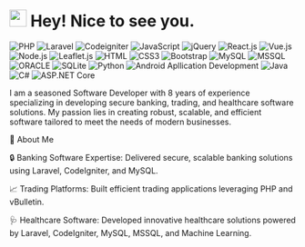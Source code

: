 <h1><img src="https://emojis.slackmojis.com/emojis/images/1531849430/4246/blob-sunglasses.gif?1531849430" width="30"/> Hey! Nice to see you.</h1>

![PHP](https://img.shields.io/badge/PHP-777BB4?style=flat-square&logo=php&logoColor=white)
![Laravel](https://img.shields.io/badge/Laravel-FF2D20?style=flat-square&logo=laravel&logoColor=white)
![Codeigniter](https://img.shields.io/badge/Codeigniter-FF2D20?style=flat-square&logo=codeigniter&logoColor=white)
![JavaScript](https://img.shields.io/badge/JavaScript-F7DF1E?style=flat-square&logo=javascript&logoColor=black)
![jQuery](https://img.shields.io/badge/jQuery-0769AD?style=flat-square&logo=jquery&logoColor=white)
![React.js](https://img.shields.io/badge/React.js-0081CB?style=flat-square&logo=react&logoColor=61DAFB)
![Vue.js](https://img.shields.io/badge/Vue.js-35495E?style=flat-square&logo=vue.js&logoColor=4FC08D)
![Node.js](https://img.shields.io/badge/Node.js-43853D?style=flat-square&logo=node.js&logoColor=white)
![Leaflet.js](https://img.shields.io/badge/Leaflet.js-199900?style=flat-square&logo=node.js&logoColor=white)
![HTML](https://img.shields.io/badge/HTML5-E34F26?style=flat-square&logo=html5&logoColor=white)
![CSS3](https://img.shields.io/badge/CSS3-1572B6?style=flat-square&logo=css3&logoColor=white)
![Bootstrap](https://img.shields.io/badge/Bootstrap-563D7C?style=flat-square&logo=bootstrap&logoColor=white)
![MySQL](https://img.shields.io/badge/MySQL-005C84?style=flat-square&logo=mysql&logoColor=white)
![MSSQL](https://img.shields.io/badge/MSSQL-005C84?style=flat-square&logo=mysql&logoColor=white)
![ORACLE](https://img.shields.io/badge/Oracle-005C84?style=flat-square&logo=mysql&logoColor=white)
![SQLite](https://img.shields.io/badge/SQLite-07405E?style=flat-square&logo=sqlite&logoColor=white)
![Python](https://img.shields.io/badge/Python-3776AB?style=flat-square&logo=python&logoColor=white)
![Android Apllication Development](https://img.shields.io/badge/Android-199900?style=flat-square&logo=android&logoColor=white)
![Java](https://img.shields.io/badge/Java-17-orange?logo=java&logoColor=white&style=flat-square)
![C#](https://img.shields.io/badge/C%23-11-blue?logo=csharp&logoColor=white&style=flat-square)
![ASP.NET Core](https://img.shields.io/badge/ASP.NET_Core-8-blue?logo=dotnet&logoColor=white&style=flat-square)

I am a seasoned Software Developer with 8 years of experience specializing in developing secure banking, trading, and healthcare software solutions. My passion lies in creating robust, scalable, and efficient software tailored to meet the needs of modern businesses.

🌟 About Me

🔒 Banking Software Expertise: Delivered secure, scalable banking solutions using Laravel, CodeIgniter, and MySQL.

📈 Trading Platforms: Built efficient trading applications leveraging PHP and vBulletin.

🩺 Healthcare Software: Developed innovative healthcare solutions powered by Laravel, CodeIgniter, MySQL, MSSQL, and Machine Learning.

